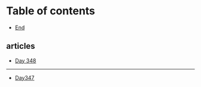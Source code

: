 # Table of contents

* [End](README.md)

## articles

* [Day 348](articles/d348.md)

---

* [Day347](day347.md)

